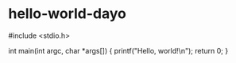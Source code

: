 # hello-world-dayo

#include <stdio.h>

int main(int argc, char *args[])
{
    printf("Hello, world!\n");
    return 0;
}
